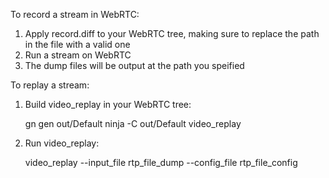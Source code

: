 To record a stream in WebRTC:

1) Apply record.diff to your WebRTC tree, making sure to replace the path in the file with a valid one
2) Run a stream on WebRTC
3) The dump files will be output at the path you speified

To replay a stream:

1) Build video_replay in your WebRTC tree:

	gn gen out/Default
	ninja -C out/Default video_replay

2) Run video_replay:

	video_replay --input_file rtp_file_dump --config_file rtp_file_config
